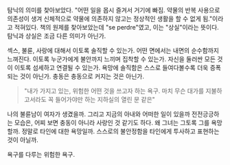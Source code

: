 탐닉의 의미를 찾아보았다. "어떤 일을 몹시 즐겨서 거기에 빠짐. 약물의 반복 사용으로 의존성이 생겨 신체적으로 약물에 의존하지 않고는 정상적인 생활을 할 수 없게 됨."이라고 적혀있다. 책의 원제를 찾아보았는데 "se perdre"였고, 이는 "상실"이라는 뜻이다. 탐닉과 상실은 조금 다른 의미가 아닌가.

섹스, 불륜, 사랑에 대해서 이토록 솔직할 수 있는가. 어떤 면에서는 내면의 순수함까지 느껴진다. 이토록 누군가에게 불안까지 느끼며 집착할 수 있는가. 자신을 둘러싼 모든 것이 이토록 섬세하고 연결될 수 있는가. 욕망에 솔직함은 스스로 들여다볼수록 더욱 증폭되는 것이 아닌가. 충동은 충동으로 커지는 것은 아닌가.

>"내가 가지고 있는, 위험한 어떤 것을 쓰고자 하는 욕구. 마치 무슨 대가를 지불하고서라도 꼭 들어가야만 하는 지하실의 열린 문 같은"

나의 불륜남이 여자가 생겼을까. 그리고 지금의 아내와 어떠한 일이 있을까 전전긍긍하는 모습은, 어찌 보면 충동이 아니라 사랑인 것 같기도 하다. 왜 그녀는 그토록 그를 욕망할까. 정말로 타인에 대한 욕망일까. 스스로의 불안정함을 타인에게 투사하고 표현하는 것이 아닐까.

욕구를 다루는 위험한 욕구.